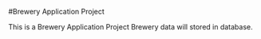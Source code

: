 #Brewery Application Project

This is a Brewery Application Project Brewery data will stored in database.
